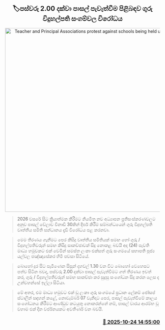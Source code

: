 <p align='center'><b><h2 align='center' title='Teacher and Principal Associations protest against schools being held until 2:00 PM'>🏷පස්වරු 2.00 දක්වා පාසල් පැවැත්වීම පිළිබඳව ගුරු විදුහල්පති සංගම්වල විරෝධය</h2></b></p>
<p align='center'><img src='https://helakuru.sgp1.cdn.digitaloceanspaces.com/esana/images/lib/joseph%20stalin-new.jpg' width='600' alt='Teacher and Principal Associations protest against schools being held until 2:00 PM'></p>

> 2026 වසරේ සිට ක්‍රියාත්මක කිරීමට නියමිත නව අධ්‍යාපන ප්‍රතිසංස්කරණවලට අනුව පාසල් වේලාව විනාඩි 30කින් දීර්ඝ කිරීම සම්බන්ධයෙන් ගුරු විදුහල්පති වෘත්තීය සමිති සන්ධානය දැඩි විරෝධය පළ කරනවා.

> මෙම තීරණය ගැනීමට පෙර කිසිදු වෘත්තීය සමිතියක් සමඟ හෝ ගුරු / විදුහල්පතිවරුන් සමඟ කිසිදු සාකච්ඡාවක් සිදු නොකළ බවයි අද (24) පැවති මාධ්‍ය හමුවකට එක් වෙමින් සමස්ත ලංකා එක්සත් ගුරු සංගමයේ සභාපති පූජ්‍ය යල්වල පඤ්ඤාසේකර හිමි පවසා සිටියේ.

> බොහෝ දුර සිට පැමිණෙන සිසුන් දහවල් 1.30 වන විට බොහෝ වෙහෙසට පත්ව සිටින බවද, පස්වරු 2.00 දක්වා පාසල් පැවැත්වීමට ගත් තීරණය ඉවත් කර, ගුරු / විදුහල්පතිවරුන් සමඟ සාකච්ඡා කර සුදුසු සංශෝධන සිදු කරන ලෙස ද උන්වහන්සේ ඉල්ලා සිටියා.

> මේ අතර, එම මාධ්‍ය හමුවට එක් වූ ලංකා ගුරු සංගමයේ ප්‍රධාන ලේකම් ජෝසප් ස්ටාලින් සඳහන් කළේ, නොවැම්බර් 07 වැනිදාට පෙර, පාසල් පැවැත්වීමේ කාලය සංශෝධනය කිරීමට ආණ්ඩුව කටයුතු නොකරන්නේ නම්, පාසල් වාරය ආරම්භ වූ වහාම එක් දින වර්ජනයකට අවතීර්ණ වන බවයි.



<h3 align='right'><a href='https://www.helakuru.lk/esana/p/114761/'>📅 2025-10-24 14:55:00</a></h3>
